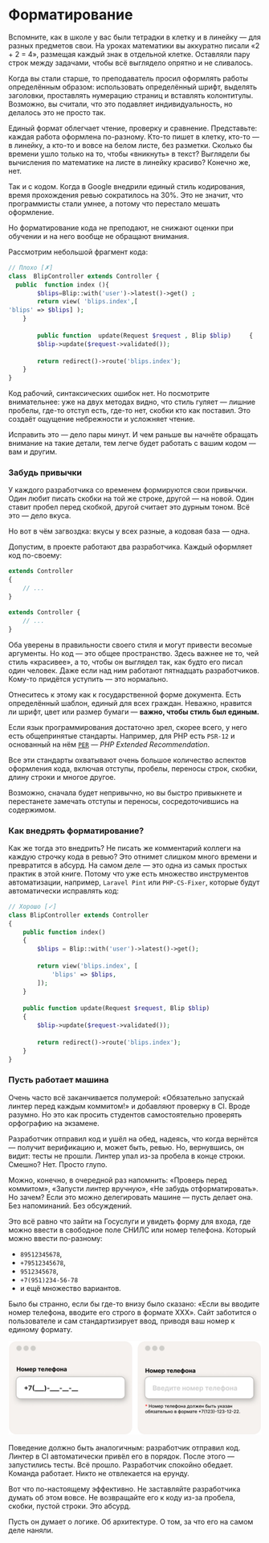 # Форматирование

Вспомните, как в школе у вас были тетрадки в клетку и в линейку — для разных предметов свои.
На уроках математики вы аккуратно писали «2 + 2 = 4», размещая каждый знак в отдельной клетке.
Оставляли пару строк между задачами, чтобы всё выглядело опрятно и не сливалось.

Когда вы стали старше, то преподаватель просил оформлять работы определённым образом:
использовать определённый шрифт, выделять заголовки, проставлять нумерацию страниц и вставлять колонтитулы.
Возможно, вы считали, что это подавляет индивидуальность, но делалось это не просто так.

Единый формат облегчает чтение, проверку и сравнение.
Представьте: каждая работа оформлена по-разному. Кто-то пишет в клетку, кто-то — в линейку, а кто-то и вовсе на белом листе, без разметки.
Сколько бы времени ушло только на то, чтобы «вникнуть» в текст? Выглядели бы вычисления по математике на листе в линейку красиво? Конечно же, нет.

Так и с кодом. Когда в Google внедрили единый стиль кодирования, время прохождения ревью сократилось на 30%.
Это не значит, что программисты стали умнее, а потому что перестало мешать оформление.

Но форматирование кода не преподают, не снижают оценки при обучении и на него вообще не обращают внимания.

Рассмотрим небольшой фрагмент кода:

```php
// Плохо [✗]
class  BlipController extends Controller {
  public  function index (){
        $blips=Blip::with('user')->latest()->get() ;
        return view( 'blips.index',[
'blips' => $blips] );
    }
    
        public function  update(Request $request , Blip $blip)     {
        $blip->update($request->validated());

        return redirect()->route('blips.index');
    }
}
```

Код рабочий, синтаксических ошибок нет.
Но посмотрите внимательнее: уже на двух методах видно, что стиль гуляет — лишние пробелы, где-то отступ есть, где-то нет, скобки кто как поставил.
Это создаёт ощущение небрежности и усложняет чтение.

Исправить это — дело пары минут.
И чем раньше вы начнёте обращать внимание на такие детали, тем легче будет работать с вашим кодом — вам и другим.

<div style="page-break-after: always;"></div>

### Забудь привычки

У каждого разработчика со временем формируются свои привычки.
Один любит писать скобки на той же строке, другой — на новой.
Один ставит пробел перед скобкой, другой считает это дурным тоном. Всё это — дело вкуса.

Но вот в чём загвоздка: вкусы у всех разные, а кодовая база — одна.

Допустим, в проекте работают два разработчика. Каждый оформляет код по-своему:

<div class="code-columns">

<div class="w-50">

```php
extends Controller 
{
    // ...
}
```

</div>

<div class="w-50">

```php
extends Controller {
    // ...
}
```

</div>
</div>

Оба уверены в правильности своего стиля и могут привести весомые аргументы.
Но код — это общее пространство. Здесь важнее не то, чей стиль «красивее», а то, чтобы он выглядел так, как будто его писал один человек.
Даже если над ним работают пятнадцать разработчиков.
Кому-то придётся уступить — это нормально. 

Отнеситесь к этому как к государственной форме документа. Есть определённый шаблон, единый для всех граждан.
Неважно, нравится ли шрифт, цвет или размер бумаги — **важно, чтобы стиль был единым.**

Если язык программирования достаточно зрел, скорее всего, у него есть общепринятые стандарты.
Например, для PHP есть `PSR-12` и основанный на нём [`PER`](https://www.php-fig.org/per/coding-style/) — *PHP Extended Recommendation*.

Все эти стандарты охватывают очень большое количество аспектов оформления кода, включая отступы, пробелы, переносы строк, скобки, длину строки и многое другое.

Возможно, сначала будет непривычно, но вы быстро привыкнете и перестанете замечать отступы и переносы, сосредоточившись на содержимом.

### Как внедрять форматирование?

Как же тогда это внедрить? Не писать же комментарий коллеги на каждую строчку кода в ревью?
Это отнимет слишком много времени и превратится в абсурд. На самом деле — это одна из самых простых практик в этой книге. 
Потому что уже есть множество инструментов автоматизации, например, `Laravel Pint` или `PHP-CS-Fixer`, которые будут автоматически исправлять код:

```php
// Хорошо [✓]
class BlipController extends Controller
{
    public function index()
    {
        $blips = Blip::with('user')->latest()->get();

        return view('blips.index', [
            'blips' => $blips,
        ]);
    }

    public function update(Request $request, Blip $blip)
    {
        $blip->update($request->validated());

        return redirect()->route('blips.index');
    }
}
```


### Пусть работает машина

Очень часто всё заканчивается полумерой: «Обязательно запускай линтер перед каждым коммитом!» и добавляют проверку в CI. Вроде разумно. Но это как просить студентов самостоятельно проверять орфографию на экзамене. 

Разработчик отправил код и ушёл на обед, надеясь, что когда вернётся — получит верификацию и, может быть, ревью. Но, вернувшись, он видит: тесты не прошли. Линтер упал из-за пробела в конце строки.
Смешно? Нет. Просто глупо.

Можно, конечно, в очередной раз напомнить: «Проверь перед коммитом», «Запусти линтер вручную», «Не забудь отформатировать». Но зачем? Если это можно делегировать машине — пусть делает она. Без напоминаний. Без обсуждений.

Это всё равно что зайти на Госуслуги и увидеть форму для входа, где можно ввести в свободное поле СНИЛС или номер телефона.
Который можно ввести по-разному:

- `89512345678`, 
- `+79512345678`,
- `9512345678`, 
- `+7(951)234-56-78` 
- и ещё множество вариантов.

Было бы странно, если бы где-то внизу было сказано: «Если вы вводите номер телефона, вводите его строго в формате XXX».
Сайт заботится о пользователе и сам стандартизирует ввод, приводя ваш номер к единому формату.

![phone-format.svg](assets/img/phone-format.jpg)

Поведение должно быть аналогичным: разработчик отправил код. Линтер в CI автоматически привёл его в порядок.
После этого — запустились тесты. Всё прошло. Разработчик спокойно обедает. Команда работает.
Никто не отвлекается на ерунду.

Вот что по-настоящему эффективно.
Не заставляйте разработчика думать об этом вовсе.
Не возвращайте его к коду из-за пробела, скобки, пустой строки. Это абсурд.

Пусть он думает о логике. Об архитектуре.
О том, за что его на самом деле наняли.
